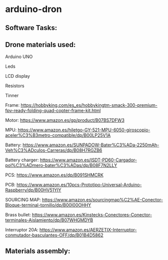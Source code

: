 # arduino-dron

## Software Tasks:


## Drone materials used:
Arduino UNO

Leds

LCD display

Resistors

Tinner

Frame:
https://hobbyking.com/es_es/hobbykingtm-smack-300-premium-fpv-ready-folding-quad-copter-frame-kit.html

Motor:
https://www.amazon.es/gp/product/B07BS7DFW3

MPU:
https://www.amazon.es/hiletgo-GY-521-MPU-6050-giroscopio-aceler%C3%B3metro-compatible/dp/B00LP25V1A

Battery:
https://www.amazon.es/SUNPADOW-Bater%C3%ADa-2250mAh-Veh%C3%ADculos-Carreras/dp/B08H7RGZB6

Battery charger:
https://www.amazon.es/ISDT-PD60-Cargador-pol%C3%ADmero-bater%C3%ADas/dp/B08F7N2LLY

PCS:
https://www.amazon.es/dp/B091SHMCRK

PCB:
https://www.amazon.es/10pcs-Prototipo-Universal-Arduino-Raspberry/dp/B00HV51YIY

SOURCING MAP:
https://www.amazon.es/sourcingmap%C2%AE-Conector-Bloque-terminal-tornillo/dp/B00I00OHHY

Brass bullet:
https://www.amazon.es/Kinstecks-Conectores-Conector-terminales-Aislamiento/dp/B07WHGMDYB

Interruptor 20A:
https://www.amazon.es/AERZETIX-Interruptor-conmutador-basculantes-OFF/dp/B01B4D5862

## Materials assembly: 

